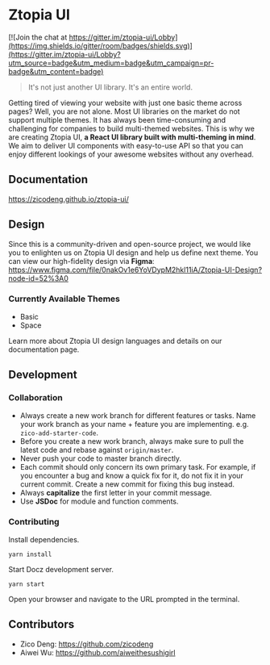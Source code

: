 # Ztopia UI

[![Join the chat at https://gitter.im/ztopia-ui/Lobby](https://img.shields.io/gitter/room/badges/shields.svg)](https://gitter.im/ztopia-ui/Lobby?utm_source=badge&utm_medium=badge&utm_campaign=pr-badge&utm_content=badge)

> It's not just another UI library. It's an entire world.

Getting tired of viewing your website with just one basic theme across pages? Well, you are not alone. Most UI libraries on the market do not support multiple themes. It has always been time-consuming and challenging for companies to build multi-themed websites. This is why we are creating Ztopia UI, **a React UI library built with multi-theming in mind**. We aim to deliver UI components with easy-to-use API so that you can enjoy different lookings of your awesome websites without any overhead.

## Documentation

https://zicodeng.github.io/ztopia-ui/

## Design

Since this is a community-driven and open-source project, we would like you to enlighten us on Ztopia UI design and help us define next theme. You can view our high-fidelity design via **Figma**: https://www.figma.com/file/0nakOv1e6YoVDypM2hkl11iA/Ztopia-UI-Design?node-id=52%3A0

### Currently Available Themes

-   Basic
-   Space

Learn more about Ztopia UI design languages and details on our documentation page.

## Development

### Collaboration

-   Always create a new work branch for different features or tasks.
    Name your work branch as your name + feature you are implementing. e.g. `zico-add-starter-code`.
-   Before you create a new work branch, always make sure to pull the latest code and rebase against `origin/master`.
-   Never push your code to master branch directly.
-   Each commit should only concern its own primary task. For example, if you encounter a bug and know a quick fix for it, do not fix it in your current commit. Create a new commit for fixing this bug instead.
-   Always **capitalize** the first letter in your commit message.
-   Use **JSDoc** for module and function comments.

### Contributing

Install dependencies.

    yarn install

Start Docz development server.

    yarn start

Open your browser and navigate to the URL prompted in the terminal.

## Contributors

-   Zico Deng: https://github.com/zicodeng
-   Aiwei Wu: https://github.com/aiweithesushigirl
